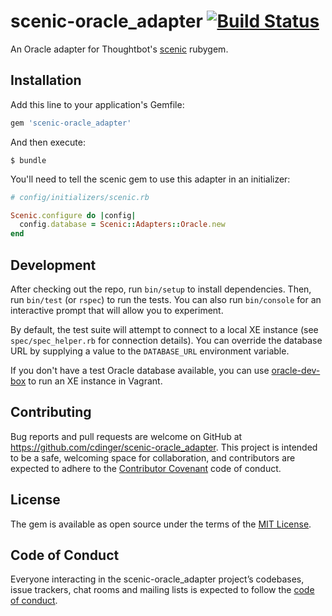 # scenic-oracle_adapter [![Build Status](https://travis-ci.org/cdinger/scenic-oracle_adapter.svg?branch=master)](https://travis-ci.org/cdinger/scenic-oracle_adapter)

An Oracle adapter for Thoughtbot's [scenic](https://github.com/thoughtbot/scenic) rubygem.

## Installation

Add this line to your application's Gemfile:

```ruby
gem 'scenic-oracle_adapter'
```

And then execute:

    $ bundle

You'll need to tell the scenic gem to use this adapter in an initializer:

```ruby
# config/initializers/scenic.rb

Scenic.configure do |config|
  config.database = Scenic::Adapters::Oracle.new
end
```

## Development

After checking out the repo, run `bin/setup` to install dependencies. Then, run `bin/test` (or `rspec`) to run the tests. You can also run `bin/console` for an interactive prompt that will allow you to experiment.

By default, the test suite will attempt to connect to a local XE instance (see `spec/spec_helper.rb` for connection details).
You can override the database URL by supplying a value to the `DATABASE_URL` environment variable.

If you don't have a test Oracle database available, you can use [oracle-dev-box](https://github.com/cdinger/oracle-dev-box) to
run an XE instance in Vagrant.

## Contributing

Bug reports and pull requests are welcome on GitHub at https://github.com/cdinger/scenic-oracle_adapter. This project is intended to be a safe, welcoming space for collaboration, and contributors are expected to adhere to the [Contributor Covenant](http://contributor-covenant.org) code of conduct.

## License

The gem is available as open source under the terms of the [MIT License](https://opensource.org/licenses/MIT).

## Code of Conduct

Everyone interacting in the scenic-oracle_adapter project’s codebases, issue trackers, chat rooms and mailing lists is expected to follow the [code of conduct](https://github.com/cdinger/scenic-oracle_adapter/blob/master/CODE_OF_CONDUCT.md).
